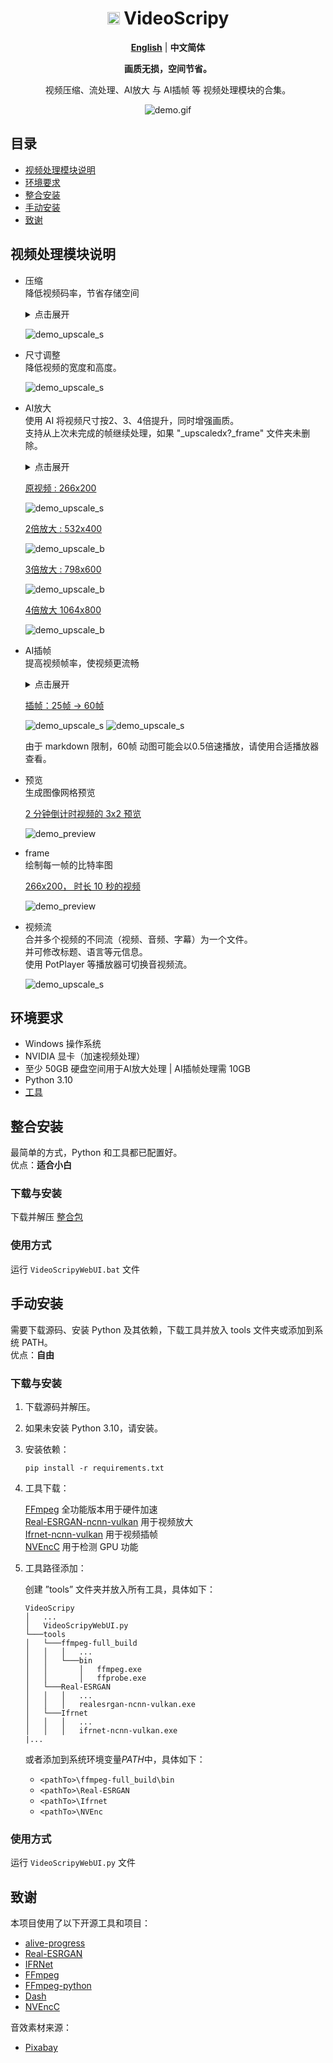 <div align="center">

# <img src="./assets/favicon.ico" alt="drawing" width="20px"/> VideoScripy

[**English**](./README.md) | **中文简体**

**画质无损，空间节省。**

视频压缩、流处理、AI放大 与 AI插帧 等 视频处理模块的合集。

![demo.gif](./doc/demo_upscale.gif)

</div>



## 目录

- [视频处理模块说明](#视频处理模块说明)
- [环境要求](#环境要求)
- [整合安装](#整合安装)
- [手动安装](#手动安装)
- [致谢](#致谢)



## 视频处理模块说明

- 压缩  
    降低视频码率，节省存储空间
    <details>
    <summary>点击展开</summary>
        处理后的视频将具有以下比特率：比特率 = 宽 × 高 × 质量。
        通常， 质量=3 是画质不会出现明显下降的最小值，质量3与6在人眼下无显著差异。 
    </details>
    
    ![demo_upscale_s](./doc/demo_compress_illus.png)

- 尺寸调整  
    降低视频的宽度和高度。
    
    ![demo_upscale_s](./doc/demo_resize_illus.png)


- AI放大  
    使用 AI 将视频尺寸按2、3、4倍提升，同时增强画质。  
    支持从上次未完成的帧继续处理，如果 "_upscaledx?_frame" 文件夹未删除。
    <details>
    <summary>点击展开</summary>
        先将视频转为图像帧，逐帧放大后再重新合成为视频。 
    </details>
    
    <ins>原视频 : 266x200</ins>

    ![demo_upscale_s](./doc/demo.gif)

    <ins>2倍放大 : 532x400</ins>

    ![demo_upscale_b](./doc/demo_upscale_x2.gif)

    <ins>3倍放大 : 798x600</ins>
    
    ![demo_upscale_b](./doc/demo_upscale_x3.gif)

    <ins>4倍放大 1064x800</ins>
    
    ![demo_upscale_b](./doc/demo_upscale_x4.gif)
    
- AI插帧  
    提高视频帧率，使视频更流畅 
    <details>
    <summary>点击展开</summary>
        先将视频转为图像帧，在帧之间插入中间帧，最后重新合成为视频。
    </details>

    <ins>插帧：25帧 -> 60帧</ins>
    
    ![demo_upscale_s](./doc/demo.gif)
    ![demo_upscale_s](./doc/demo_interpolate_60fps.gif)
    
    由于 markdown 限制，60帧 动图可能会以0.5倍速播放，请使用合适播放器查看。

- 预览  
    生成图像网格预览

    <ins>2 分钟倒计时视频的 3x2 预览 </ins>
    
    ![demo_preview](./doc/demo_preview.png)
    
- frame  
    绘制每一帧的比特率图

    <ins>266x200， 时长 10 秒的视频</ins>

    ![demo_preview](./doc/demo_frame.png)


- 视频流  
    合并多个视频的不同流（视频、音频、字幕）为一个文件。  
    并可修改标题、语言等元信息。  
    使用 PotPlayer 等播放器可切换音视频流。 

    ![demo_upscale_s](./doc/demo_stream_illus.png) 



## 环境要求

- Windows 操作系统
- NVIDIA 显卡（加速视频处理）
- 至少 50GB 硬盘空间用于AI放大处理 | AI插帧处理需 10GB
- Python 3.10
- [工具](#下载与安装-1)



## 整合安装

最简单的方式，Python 和工具都已配置好。  
优点：**适合小白**

### 下载与安装

下载并解压 [整合包](https://github.com/luewh/Video-Script/releases/latest)

### 使用方式

运行 `VideoScripyWebUI.bat` 文件



## 手动安装

需要下载源码、安装 Python 及其依赖，下载工具并放入 tools 文件夹或添加到系统 PATH。  
优点：**自由**

### 下载与安装

1. 下载源码并解压。

2. 如果未安装 Python 3.10，请安装。

3. 安装依赖：
    ```shell
    pip install -r requirements.txt
    ```

4. 工具下载：

    [FFmpeg](https://www.gyan.dev/ffmpeg/builds/) 全功能版本用于硬件加速  
    [Real-ESRGAN-ncnn-vulkan](https://github.com/xinntao/Real-ESRGAN-ncnn-vulkan/releases) 用于视频放大  
    [Ifrnet-ncnn-vulkan](https://github.com/nihui/ifrnet-ncnn-vulkan/releases) 用于视频插帧  
    [NVEncC](https://github.com/rigaya/NVEnc) 用于检测 GPU 功能

5. 工具路径添加：

    创建 ”tools” 文件夹并放入所有工具，具体如下：
    ```
    VideoScripy
    │   ...
    │   VideoScripyWebUI.py 
    └───tools
    │   └───ffmpeg-full_build
    │   │   │   ...
    │   │   └───bin
    │   │       │   ffmpeg.exe
    │   │       │   ffprobe.exe
    │   └───Real-ESRGAN
    │   │   │   ...
    │   │   │   realesrgan-ncnn-vulkan.exe
    │   └───Ifrnet
    │   │   │   ...
    │   │   │   ifrnet-ncnn-vulkan.exe
    |...
    ```

    或者添加到系统环境变量*PATH*中，具体如下：
    - `<pathTo>\ffmpeg-full_build\bin`
    - `<pathTo>\Real-ESRGAN`
    - `<pathTo>\Ifrnet`
    - `<pathTo>\NVEnc`

### 使用方式

运行 `VideoScripyWebUI.py` 文件



## 致谢

本项目使用了以下开源工具和项目：
- [alive-progress](https://github.com/rsalmei/alive-progress)
- [Real-ESRGAN](https://github.com/xinntao/Real-ESRGAN)
- [IFRNet](https://github.com/ltkong218/IFRNet)
- [FFmpeg](https://www.ffmpeg.org/)
- [FFmpeg-python](https://github.com/kkroening/ffmpeg-python)
- [Dash](https://dash.plotly.com/)
- [NVEncC](https://github.com/rigaya/NVEnc)

音效素材来源：
- [Pixabay](https://pixabay.com/sound-effects/search/typewriter/)


